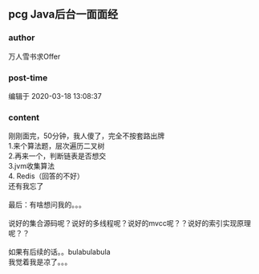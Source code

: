 ## pcg Java后台一面面经
### author 
万人雪书求Offer
### post-time 

编辑于  2020-03-18 13:08:37
### content 
<div class="post-topic-des nc-post-content">
 刚刚面完，50分钟，我人傻了，完全不按套路出牌
 <br/>
 1.来个算法题，层次遍历二叉树
 <br/>
 2.再来一个，判断链表是否想交
 <br/>
 3.jvm收集算法
 <br/>
 4. Redis（回答的不好）
 <br/>
 还有我忘了
 <br/>
 <br/>
 最后：有啥想问我的。。。
 <br/>
 <br/>
 说好的集合源码呢？说好的多线程呢？说好的mvcc呢？？说好的索引实现原理呢？？
 <br/>
 <br/>
 如果有后续的话。。bulabulabula
 <br/>
 我觉着我是凉了。。。
</div>
